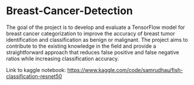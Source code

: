 # Breast-Cancer-Detection
The goal of the project is to develop and evaluate a TensorFlow model for breast cancer categorization to improve the accuracy of breast tumor identification and classification as benign or malignant. 
The project aims to contribute to the existing knowledge in the field and provide a straightforward approach that reduces false positive and false negative ratios while increasing classification accuracy. 

Link to kaggle notebook: https://www.kaggle.com/code/samrudhau/fish-classification-resnet50
